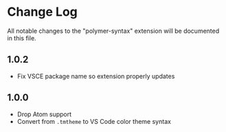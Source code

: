 # Change Log
All notable changes to the "polymer-syntax" extension will be documented in this file.

## 1.0.2
- Fix VSCE package name so extension properly updates

## 1.0.0
- Drop Atom support
- Convert from `.tmtheme` to VS Code color theme syntax
